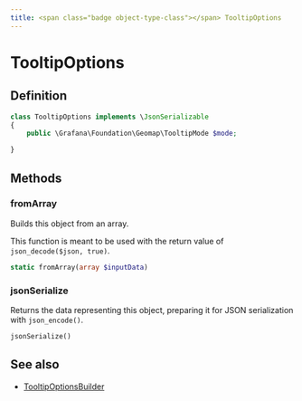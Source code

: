 ```yaml
---
title: <span class="badge object-type-class"></span> TooltipOptions
---
```

# <span class="badge object-type-class"></span> TooltipOptions

## Definition

```php
class TooltipOptions implements \JsonSerializable
{
    public \Grafana\Foundation\Geomap\TooltipMode $mode;

}
```
## Methods

### <span class="badge object-method"></span> fromArray

Builds this object from an array.

This function is meant to be used with the return value of `json_decode($json, true)`.

```php
static fromArray(array $inputData)
```

### <span class="badge object-method"></span> jsonSerialize

Returns the data representing this object, preparing it for JSON serialization with `json_encode()`.

```php
jsonSerialize()
```

## See also

 * <span class="badge builder"></span> [TooltipOptionsBuilder](./builder-TooltipOptionsBuilder.md)
